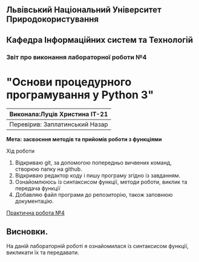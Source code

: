 ## Львівський Національний Університет Природокористування
## Кафедра Інформаційних систем та Технологій



### Звіт про виконання лабораторної роботи №4
# "Основи процедурного програмування у Python 3"



| Виконала:Луців Христина ІТ-21|
|----------------------------------------------|
| Перевірив: Заплатинський Назар               |




**Мета:  засвоєння методів та прийомів роботи з функціями**


Хід роботи
1. Відкриваю git, за допомогою попередньо вичвених команд, створюю папку на github.
2. Відкриваю редактор коду і пишу програму згідно із завданням.
3. Ознайомлююсь із синтаксисом функції, методи роботи, виклик та передача функції
5. Добавляю файл програми до репозиторію, також заповнюю документацію.

[Практична робота №4](./lab-2.py)

## Висновки. 

На даній лабораторній роботі я ознайомилася із синтаксисом функції, викликати їх та передавати. 
